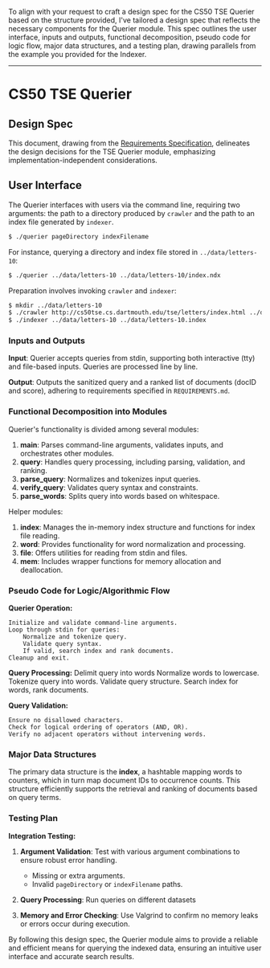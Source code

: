 To align with your request to craft a design spec for the CS50 TSE Querier based on the structure provided, I've tailored a design spec that reflects the necessary components for the Querier module. This spec outlines the user interface, inputs and outputs, functional decomposition, pseudo code for logic flow, major data structures, and a testing plan, drawing parallels from the example you provided for the Indexer.

---

# CS50 TSE Querier
## Design Spec

This document, drawing from the [Requirements Specification](REQUIREMENTS.md), delineates the design decisions for the TSE Querier module, emphasizing implementation-independent considerations.

## User Interface

The Querier interfaces with users via the command line, requiring two arguments: the path to a directory produced by `crawler` and the path to an index file generated by `indexer`.

```bash
$ ./querier pageDirectory indexFilename
```

For instance, querying a directory and index file stored in `../data/letters-10`:

```bash
$ ./querier ../data/letters-10 ../data/letters-10/index.ndx
```

Preparation involves invoking `crawler` and `indexer`:

```bash
$ mkdir ../data/letters-10
$ ./crawler http://cs50tse.cs.dartmouth.edu/tse/letters/index.html ../data/letters-10 10
$ ./indexer ../data/letters-10 ../data/letters-10.index
```

### Inputs and Outputs

**Input**: Querier accepts queries from stdin, supporting both interactive (tty) and file-based inputs. Queries are processed line by line.

**Output**: Outputs the sanitized query and a ranked list of documents (docID and score), adhering to requirements specified in `REQUIREMENTS.md`.

### Functional Decomposition into Modules

Querier's functionality is divided among several modules:

1. **main**: Parses command-line arguments, validates inputs, and orchestrates other modules.
2. **query**: Handles query processing, including parsing, validation, and ranking.
3. **parse_query**: Normalizes and tokenizes input queries.
4. **verify_query**: Validates query syntax and constraints.
5. **parse_words**: Splits query into words based on whitespace.

Helper modules:

1. **index**: Manages the in-memory index structure and functions for index file reading.
2. **word**: Provides functionality for word normalization and processing.
3. **file**: Offers utilities for reading from stdin and files.
4. **mem**: Includes wrapper functions for memory allocation and deallocation.

### Pseudo Code for Logic/Algorithmic Flow

**Querier Operation:**

    Initialize and validate command-line arguments.
    Loop through stdin for queries:
        Normalize and tokenize query.
        Validate query syntax.
        If valid, search index and rank documents.
    Cleanup and exit.

**Query Processing:**
    Delimit query into words
    Normalize words to lowercase.
    Tokenize query into words.
    Validate query structure.
    Search index for words, rank documents.

**Query Validation:**

    Ensure no disallowed characters.
    Check for logical ordering of operators (AND, OR).
    Verify no adjacent operators without intervening words.

### Major Data Structures

The primary data structure is the **index**, a hashtable mapping words to counters, which in turn map document IDs to occurrence counts. This structure efficiently supports the retrieval and ranking of documents based on query terms.

### Testing Plan

**Integration Testing:**

1. **Argument Validation**: Test with various argument combinations to ensure robust error handling.
    - Missing or extra arguments.
    - Invalid `pageDirectory` or `indexFilename` paths.

2. **Query Processing**: Run queries on different datasets 

3. **Memory and Error Checking**: Use Valgrind to confirm no memory leaks or errors occur during execution.

By following this design spec, the Querier module aims to provide a reliable and efficient means for querying the indexed data, ensuring an intuitive user interface and accurate search results.